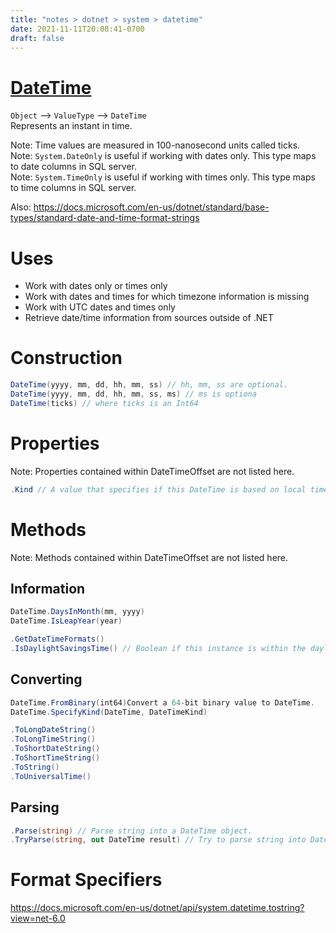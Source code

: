 ```yaml
---
title: "notes > dotnet > system > datetime"
date: 2021-11-11T20:08:41-0700
draft: false
---
```

# [DateTime](https://docs.microsoft.com/en-us/dotnet/api/system.datetime?view=net-6.0)
`Object` –> `ValueType` –> `DateTime`  
Represents an instant in time.  

Note: Time values are measured in 100-nanosecond units called ticks.  
Note: `System.DateOnly` is useful if working with dates only. This type maps to date columns in SQL server.  
Note: `System.TimeOnly` is useful if working with times only. This type maps to time columns in SQL server.  

Also: <https://docs.microsoft.com/en-us/dotnet/standard/base-types/standard-date-and-time-format-strings>

# Uses
- Work with dates only or times only
- Work with dates and times for which timezone information is missing
- Work with UTC dates and times only
- Retrieve date/time information from sources outside of .NET

# Construction
```cs
DateTime(yyyy, mm, dd, hh, mm, ss) // hh, mm, ss are optional.
DateTime(yyyy, mm, dd, hh, mm, ss, ms) // ms is optiona
DateTime(ticks) // where ticks is an Int64
```

# Properties
Note: Properties contained within DateTimeOffset are not listed here.

```cs
.Kind // A value that specifies if this DateTime is based on local time, UTC, or neither.
```

# Methods
Note: Methods contained within DateTimeOffset are not listed here.

## Information
```cs
DateTime.DaysInMonth(mm, yyyy)
DateTime.IsLeapYear(year)

.GetDateTimeFormats()
.IsDaylightSavingsTime() // Boolean if this instance is within the daylight savings time range for the curretimezone.
```

## Converting
```cs
DateTime.FromBinary(int64)Convert a 64-bit binary value to DateTime.
DateTime.SpecifyKind(DateTime, DateTimeKind)

.ToLongDateString()
.ToLongTimeString()
.ToShortDateString()
.ToShortTimeString()
.ToString()
.ToUniversalTime()
```

## Parsing
```cs
.Parse(string) // Parse string into a DateTime object.
.TryParse(string, out DateTime result) // Try to parse string into DateTime result.
```
# Format Specifiers
<https://docs.microsoft.com/en-us/dotnet/api/system.datetime.tostring?view=net-6.0>
